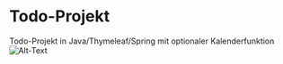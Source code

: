 # Todo-Projekt
Todo-Projekt in Java/Thymeleaf/Spring mit optionaler Kalenderfunktion
![Alt-Text](.ScreenshotKalender.png)
